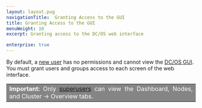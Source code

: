 ```yaml
---
layout: layout.pug
navigationTitle:  Granting Access to the GUI
title: Granting Access to the GUI
menuWeight: 10
excerpt: Granting access to the DC/OS web interface 

enterprise: true
---
```

<!-- The source repository for this topic is https://github.com/dcos/dcos-docs-site -->


By default, a [new user](/mesosphere/dcos/1.11/security/ent/users-groups/) has no permissions and cannot view the [DC/OS GUI](/mesosphere/dcos/1.11/gui/). You must grant users and groups access to each screen of the web interface.

<table class=“table” bgcolor=#858585>
<tr> 
  <td align=justify style=color:white><strong>Important:</strong> Only <a href="/1.11/security/ent/perms-reference/#superuser">superusers</a> can view the Dashboard, Nodes, and Cluster -> Overview tabs.</td> 
</tr> 
</table>


